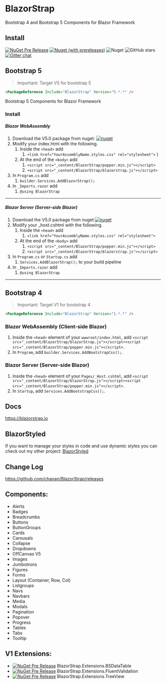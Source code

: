 # BlazorStrap

Bootstrap 4 and Bootstrap 5 Components for Blazor Framework

## Install

[![NuGet Pre Release](https://img.shields.io/nuget/v/BlazorStrap.svg)](https://www.nuget.org/packages/BlazorStrap/)
[![Nuget (with prereleases)](https://img.shields.io/nuget/vpre/BlazorStrap?color=orange)](https://www.nuget.org/packages/BlazorStrap/)
![Nuget](https://img.shields.io/nuget/dt/BlazorStrap)
![GitHub stars](https://img.shields.io/github/stars/chanan/BlazorStrap?color=orange)
[![Gitter chat](https://badges.gitter.im/gitterHQ/gitter.png)](https://gitter.im/BlazorStrap/community)

## Bootstrap 5
> Important: Target V5 for bootstrap 5
``` html
<PackageReference Include="BlazorStrap" Version="5.*.*" />
```

Bootstrap 5 Components for Blazor Framework

### Install
##### Blazor WebAssembly
1. Download the V5.0 package from nuget: [![nuget](https://img.shields.io/badge/nuget-Download%205.x-blue)](https://www.nuget.org/packages/BlazorStrap)
2. Modify your index.html with the following.
   1. Inside the ```<head>``` add 
      1. ```<link href="YourAssemblyName.styles.css" rel="stylesheet">``` )
   2. At the end of the ```<body>``` add 
      1. ```<script src="_content/BlazorStrap/popper.min.js"></script>```
      2. ```<script src="_content/BlazorStrap/blazorstrap.js"></script>```
3. In ```Program.cs``` add 
   1. ```builder.Services.AddBlazorStrap();```
4. In ```_Imports.razor``` add
   1. ```@using BlazorStrap```
-----
##### Blazor Server (Server-side Blazor)
1. Download the V5.0 package from nuget:[![nuget](https://img.shields.io/badge/nuget-Download%205.x-blue)](https://www.nuget.org/packages/BlazorStrap)
2. Modify your _host.cshtml with the following.
   1. Inside the ```<head>``` add
      1. ```<link href="YourAssemblyName.styles.css" rel="stylesheet">```
   2. At the end of the ```<body>``` add
      1. ```<script src="_content/BlazorStrap/popper.min.js"></script>```
      2. ```<script src="_content/BlazorStrap/blazorstrap.js"></script>```
3. In ```Program.cs``` or ```Startup.cs``` add
   1. ```Services.AddBlazorStrap();``` to your build pipeline
4. In ```_Imports.razor``` add
   1. ```@using BlazorStrap```

---------
## Bootstrap 4
> Important:
Target V1 for bootstrap 4
``` html 
<PackageReference Include="BlazorStrap" Version="1.*.*" />
```

### Blazor WebAssembly (Client-side Blazor)

1. Inside the `<head>` element of your `wwwroot/index.html`, add `<script src="_content/BlazorStrap/blazorStrap.js"></script><script src="_content/BlazorStrap/popper.min.js"></script>`.
2. In `Program`, add `builder.Services.AddBootstrapCss();`.

### Blazor Server (Server-side Blazor)

1. Inside the `<head>` element of your `Pages/_Host.cshtml`, add `<script src="_content/BlazorStrap/blazorStrap.js"></script><script src="_content/BlazorStrap/popper.min.js"></script>`.
2. In `Startup`, add `Services.AddBootstrapCss();`.

## Docs
https://blazorstrap.io

## BlazorStyled

If you want to manage your styles in code and use dynamic styles you can check out my other project: [BlazorStyled](https://chanan.github.io/BlazorStyled)

## Change Log
https://github.com/chanan/BlazorStrap/releases

## Components:
* Alerts
* Badges
* Breadcrumbs
* Buttons
* ButtonGroups
* Cards
* Carousals
* Collapse
* Dropdowns
* OffCanvas V5
* Images
* Jumbotrons
* Figures
* Forms
* Layout (Container, Row, Col)
* Listgroups
* Navs
* Navbars
* Media
* Modals
* Pagination
* Popover
* Progress
* Tables
* Tabs
* Tooltip

## V1 Extensions:
* [![NuGet Pre Release](https://img.shields.io/nuget/v/BlazorStrap.Extensions.BSDataTable.svg)](https://www.nuget.org/packages/BlazorStrap.Extensions.BSDataTable) BlazorStrap.Extensions.BSDataTable
* [![NuGet Pre Release](https://img.shields.io/nuget/v/BlazorStrap.Extensions.FluentValidation.svg)](https://www.nuget.org/packages/BlazorStrap.Extensions.FluentValidation/) BlazorStrap.Extensions.FluentValidation
* [![NuGet Pre Release](https://img.shields.io/nuget/v/BlazorStrap.Extensions.TreeView.svg)](https://www.nuget.org/packages/BlazorStrap.Extensions.TreeView/) BlazorStrap.Extensions.TreeView
